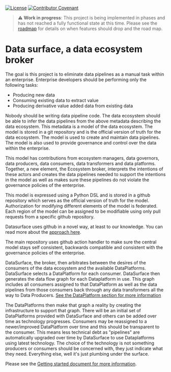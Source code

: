 [![License](https://img.shields.io/badge/License-Apache_2.0-blue.svg)](https://opensource.org/licenses/Apache-2.0) [![Contributor Covenant](https://img.shields.io/badge/Contributor%20Covenant-2.1-4baaaa.svg)](CODE-OF-CONDUCT.md) 

> :warning: **Work in progress**: This project is being implemented in phases and has not reached a fully functional state at this time. Please see the [roadmap](ROADMAP.md) for details on when features should drop and the road map.

# Data surface, a data ecosystem broker

The goal is this project is to eliminate data pipelines as a manual task within an enterprise. Enterprise developers should be performing only the following tasks:

* Producing new data
* Consuming existing data to extract value
* Producing derivative value added data from existing data

Nobody should be writing data pipeline code. The data ecosystem should be able to infer the data pipelines from the above metadata describing the data ecosystem. This metadata is a model of the data ecosystem. The model is stored in a git repository and is the official version of truth for the data ecosystem. The model is used to create and maintain data pipelines. The model is also used to provide governance and control over the data within the enterprise.

This model has contributions from ecosystem managers, data governors, data producers, data consumers, data transformers and data platforms. Together, a new element, the Ecosystem broker, interprets the intentions of these actors and creates the data pipelines needed to support the intentions in the model as well as makes sure these pipelines do not violate the governance policies of the enterprise.

This model is expressed using a Python DSL and is stored in a github repository which serves as the official version of truth for the model. Authorization for modifying different elements of the model is federated. Each region of the model can be assigned to be modifiable using only pull requests from a specific github repository.

Datasurface uses github in a novel way, at least to our knowledge. You can read more about the [approach here](docs/HowGitHubIsUsed.md).

The main repository uses github action handler to make sure the central model stays self consistent, backwards compatible and consistent with the governance policies of the enterprise.

DataSurface, the broker, then arbitrates between the desires of the consumers of the data ecosystem and the available DataPlatforms. DataSurface selects a DataPlatform for each consumer. DataSurface then generates the data flow graph for each Dataplatform in use. This graph includes all consumers assigned to that DataPlatform as well as the data pipelines from those consumers back through any data transformers all the way to Data Producers. [See the DataPlatform section for more information](docs/DataPlatform.md)

The DataPlatforms then make that graph a reality by creating the infrastructure to support that graph. There will be an initial set of DataPlatforms provided with DataSurface and others can be added over time as technology progresses. Consumers may be reassigned to a newer/improved DataPlatform over time and this should be transparent to the consumer. This means less technical debt as "pipelines" are automatically upgraded over time by DataSurface to use Dataplatforms using latest technology. The choice of the technology is not something producers or consumers should be concerned with, they just indicate what they need. Everything else, well it's just plumbing under the surface.

Please see the [Getting started document for more information](docs/GettingStarted.md).
